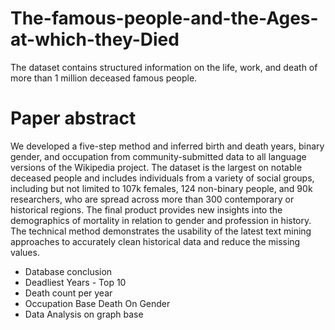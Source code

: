 # The-famous-people-and-the-Ages-at-which-they-Died
The dataset contains structured information on the life, work, and death of more than 1 million deceased famous people.

# Paper abstract 
We developed a five-step method and inferred birth and death years, binary gender, and occupation from community-submitted data to all language versions of the Wikipedia project. The dataset is the largest on notable deceased people and includes individuals from a variety of social groups, including but not limited to 107k females, 124 non-binary people, and 90k researchers, who are spread across more than 300 contemporary or historical regions. The final product provides new insights into the demographics of mortality in relation to gender and profession in history. The technical method demonstrates the usability of the latest text mining approaches to accurately clean historical data and reduce the missing values.
* Database conclusion
* Deadliest Years - Top 10
* Death count per year
* Occupation Base Death On Gender
* Data Analysis on graph base






